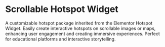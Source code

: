 # Scrollable Hotspot Widget
A customizable hotspot package inherited from the Elementor Hotspot Widget. Easily create interactive hotspots on scrollable images or maps, enhancing user engagement and creating immersive experiences. Perfect for educational platforms and interactive storytelling.
